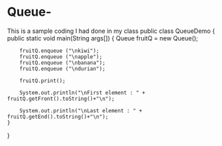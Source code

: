 # Queue-
This is a sample coding I had done in my class
public class QueueDemo
{
    public static void main(String args[])
    {
        Queue fruitQ = new Queue();
        
        fruitQ.enqueue ("\nkiwi");
        fruitQ.enqueue ("\napple");
        fruitQ.enqueue ("\nbanana");
        fruitQ.enqueue ("\ndurian");
        
        fruitQ.print();
        
        System.out.println("\nFirst element : " + fruitQ.getFront().toString()+"\n");
        
        System.out.println("\nLast element : " + fruitQ.getEnd().toString()+"\n");
    }
    
}
        
        
